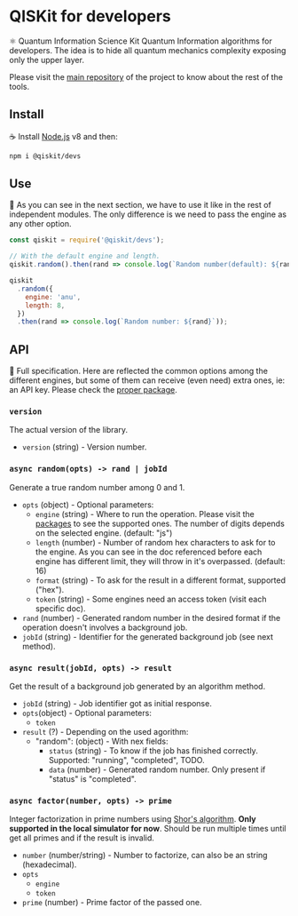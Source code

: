 # QISKit for developers

:atom_symbol: Quantum Information Science Kit Quantum Information algorithms for developers. The idea is to hide all quantum mechanics complexity exposing only the upper layer.

Please visit the [main repository](https://github.com/QISKit/qiskit-js) of the project to know about the rest of the tools.

## Install

:coffee: Install [Node.js](https://nodejs.org/download) v8 and then:

```sh
npm i @qiskit/devs
```

## Use

:pencil: As you can see in the next section, we have to use it like in the rest of independent modules. The only difference is we need to pass the engine as any other option.

```js
const qiskit = require('@qiskit/devs');

// With the default engine and length.
qiskit.random().then(rand => console.log(`Random number(default): ${rand}`));

qiskit
  .random({
    engine: 'anu',
    length: 8,
  })
  .then(rand => console.log(`Random number: ${rand}`));
```

## API

:eyes: Full specification. Here are reflected the common options among the different engines, but some of them can receive (even need) extra ones, ie: an API key. Please check the [proper package](packages).

### `version`

The actual version of the library.

* `version` (string) - Version number.

### `async random(opts) -> rand | jobId`

Generate a true random number among 0 and 1.

* `opts` (object) - Optional parameters:
  * `engine` (string) - Where to run the operation. Please visit the [packages](https://github.ibm.com/jesusper/qiskit-sdk-js-next/tree/master/packages) to see the supported ones. The number of digits depends on the selected engine. (default: "js")
  * `length` (number) - Number of random hex characters to ask for to the engine. As you can see in the doc referenced before each engine has different limit, they will throw in it's overpassed. (default: 16)
  * `format` (string) - To ask for the result in a different format, supported ("hex").
  * `token` (string) - Some engines need an access token (visit each specific doc).
* `rand` (number) - Generated random number in the desired format if the operation doesn't involves a background job.
* `jobId` (string) - Identifier for the generated background job (see next method).

### `async result(jobId, opts) -> result`

Get the result of a background job generated by an algorithm method.

* `jobId` (string) - Job identifier got as initial response.
* `opts`(object) - Optional parameters:
  * `token`
* `result` (?) - Depending on the used agorithm:
  * "random": (object) - With nex fields:
    * `status` (string) - To know if the job has finished correctly. Supported: "running", "completed", TODO.
    * `data` (number) - Generated random number. Only present if "status" is "completed".

### `async factor(number, opts) -> prime`

Integer factorization in prime numbers using [Shor's algorithm](https://en.wikipedia.org/wiki/Shor%27s_algorithm). **Only supported in the local simulator for now**. Should be run multiple times until get all primes and if the result is invalid.

* `number` (number/string) - Number to factorize, can also be an string (hexadecimal).
* `opts`
  * `engine`
  * `token`
* `prime` (number) - Prime factor of the passed one.
